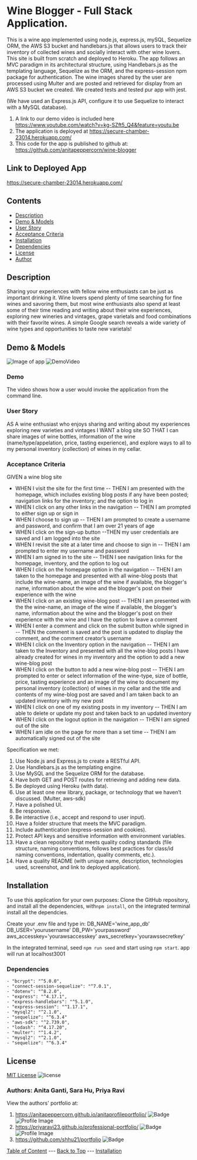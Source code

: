 # Wine Blogger - Full Stack Application.
This is a  wine app implemented using node.js, express.js, mySQL, Sequelize ORM, the AWS S3 bucket and handlebars.js that allows users to track their inventory of collected wines and socially interact with other wine lovers. This site is built from scratch and deployed to Heroku. The app follows an MVC paradigm in its architectural structure, using Handlebars.js as the templating language, Sequelize as the ORM, and the express-session npm package for authentication. The wine images shared by the user are processed using Multer and are posted and retrieved for display from an AWS S3 bucket we created. We created tests and tested pur app with jest.

(We have used an Express.js API, configure it to use Sequelize to interact with a MySQL database).

1. A link to our demo video is included here https://www.youtube.com/watch?v=kg-SZft5_Q4&feature=youtu.be
2. The application is deployed at https://secure-chamber-23014.herokuapp.com/
3. This code for the app is published to github at: https://github.com/anitapeppercorn/wine-blogger

## Link to Deployed App

https://secure-chamber-23014.herokuapp.com/

## Contents
- [Description](#Description)
- [Demo & Models](#Demo&Models)
- [User Story](#User-Story)
- [Acceptance Criteria](#Acceptance-Criteria)
- [Installation](#Installation)
- [Dependencies](#Dependencies)
- [License](#License)
- [Author](#Author)

## Description

Sharing your experiences with fellow wine enthusiasts can be just as important drinking it. Wine lovers spend plenty of time searching for fine wines and savoring them, but most wine enthusiasts also spend at least some of their time reading and writing about their wine experiences, exploring new wineries and vintages, grape varietals and food combinations with their favorite wines. A simple Google search reveals a wide variety of wine types and opportunities to taste new varietals!

## Demo & Models
![Image of app](/winebloghome.png)
![DemoVideo](https://youtu.be/kg-SZft5_Q4)
### Demo 
The video shows how a user would invoke the application from the command line.

### User Story
AS A wine enthusiast who enjoys sharing and writing about my experiences exploring new varieties and vintages
I WANT a blog site
SO THAT I can share images of wine bottles, information of the wine (name/type/appelation, price, tasting experience), and explore ways to all to my personal inventory (collection) of wines in my cellar.

### Acceptance Criteria
GIVEN a wine blog site
- WHEN I visit the site for the first time
-- THEN I am presented with the homepage, which includes existing blog posts if any have been posted; navigation links for the inventory; and the option to log in
- WHEN I click on any other links in the navigation
-- THEN I am prompted to either sign up or sign in
- WHEN I choose to sign up
-- THEN I am prompted to create a username and password, and confirm that I am over 21 years of age
- WHEN I click on the sign-up button
--THEN my user credentials are saved and I am logged into the site
- WHEN I revisit the site at a later time and choose to sign in
-- THEN I am prompted to enter my username and password
- WHEN I am signed in to the site
-- THEN I see navigation links for the homepage, inventory, and the option to log out
- WHEN I click on the homepage option in the navigation
-- THEN I am taken to the homepage and presented with all wine-blog posts that include the wine-name, an image of the wine if available, the blogger's name, information about the wine and the blogger's post on their experience with the wine
- WHEN I click on an existing wine-blog post
-- THEN I am presented with the the wine-name, an image of the wine if available, the blogger's name, information about the wine and the blogger's post on their experience with the wine and I have the option to leave a comment
- WHEN I enter a comment and click on the submit button while signed in
-- THEN the comment is saved and the post is updated to display the comment, and the comment creator’s username
- WHEN I click on the Inventory option in the navigation
-- THEN I am taken to the Inventory and presented with all the wine-blog posts I have already created for wines in my inventory and the option to add a new wine-blog post
- WHEN I click on the button to add a new wine-blog post
-- THEN I am prompted to enter or select information of the wine-type, size of bottle, price, tasting experience and an image of the wine to document my personal inventory (collection) of wines in my cellar and the title and contents of my wine-blog post are saved and I am taken back to an updated inventory with my new post
- WHEN I click on one of my existing posts in my inventory
-- THEN I am able to delete or update my post and taken back to an updated inventory
- WHEN I click on the logout option in the navigation
-- THEN I am signed out of the site
- WHEN I am idle on the page for more than a set time
-- THEN I am automatically signed out of the site

Specification we met:
1. Use Node.js and Express.js to create a RESTful API.
2. Use Handlebars.js as the templating engine.
3. Use MySQL and the Sequelize ORM for the database.
4. Have both GET and POST routes for retrieving and adding new data.
5. Be deployed using Heroku (with data).
6. Use at least one new library, package, or technology that we haven’t discussed. (Multer, aws-sdk)
7. Have a polished UI.
8. Be responsive.
9. Be interactive (i.e., accept and respond to user input).
10. Have a folder structure that meets the MVC paradigm.
11. Include authentication (express-session and cookies).
12. Protect API keys and sensitive information with environment variables.
13. Have a clean repository that meets quality coding standards (file structure, naming conventions, follows best practices for class/id naming conventions, indentation, quality comments, etc.).
14. Have a quality README (with unique name, description, technologies used, screenshot, and link to deployed application).


## Installation
To use this application for your own purposes: Clone the GitHub repository, and install all the dependencies, with```npm install```, on the integrated terminal install all the dependcies. 

Create your .env file and type in:
DB_NAME='wine_app_db'
DB_USER='yourusername'
DB_PW='yourpassword'
aws_accesskey='yourawsaccesskey'
aws_secretkey='yourawssecretkey'

In the integrated terminal, seed ``npm run seed`` and start using ``npm start``. 
app will run at localhost3001


### Dependencies
    - "bcrypt": "^5.0.0",
    - "connect-session-sequelize": "^7.0.1",
    - "dotenv": "^8.2.0",
    - "express": "^4.17.1",
    - "express-handlebars": "^5.1.0",
    - "express-session": "^1.17.1",
    - "mysql2": "^2.1.0",
    - "sequelize": "^6.3.4"
    - "aws-sdk": "^2.739.0",
    - "lodash": "^4.17.20",
    - "multer": "^1.4.2",
    - "mysql2": "^2.1.0",
    - "sequelize": "^6.3.4"
    

## License
[MIT License](./LICENSE)
![license](https://img.shields.io/badge/License-MIT-blue)

### Authors: Anita Ganti, Sara Hu, Priya Ravi

View the authors' portfolio at:  
1. https://anitapeppercorn.github.io/anitaprofileportfolio/
![Badge](https://img.shields.io/badge/Github-anitapeppercorn-4cbbb9) 
![Profile Image](https://github.com/anitapeppercorn.png?size=50)
2. https://priyaravi23.github.io/professional-portfolio/
![Badge](https://img.shields.io/badge/Github-priyaravi23-4cbbb9) 
![Profile Image](https://github.com/priyaravi23.png?size=50)
3. https://github.com/shhu21/portfolio
![Badge](https://img.shields.io/badge/Github-shhu21-4cbbb9) </br>

[Table of Content](#contents) --- [Back to Top](#wine-blogger---full-stack-application) --- [Installation](#installation)
